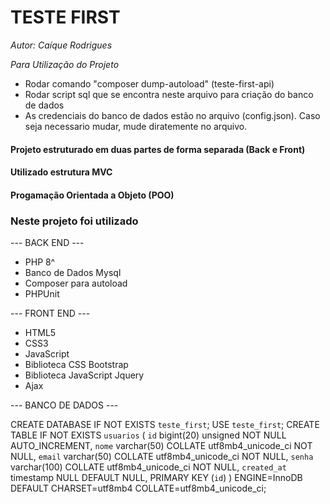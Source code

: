 # TESTE FIRST

*Autor: Caíque Rodrigues*

*Para Utilização do Projeto*
- Rodar comando "composer dump-autoload" (teste-first-api)
- Rodar script sql que se encontra neste arquivo para criação do banco de dados
- As credenciais do banco de dados estão no arquivo (config.json). Caso seja necessario mudar, mude diratemente no arquivo.


#### Projeto estruturado em duas partes de forma separada (Back e Front) 
#### Utilizado estrutura MVC
#### Progamação Orientada a Objeto (POO)


### Neste projeto foi utilizado
 
 --- BACK END ---
 * PHP 8^
 * Banco de Dados Mysql
 * Composer para autoload
 * PHPUnit


 --- FRONT END ---
 * HTML5
 * CSS3
 * JavaScript
 * Biblioteca CSS Bootstrap
 * Biblioteca JavaScript Jquery
 * Ajax
 

--- BANCO DE DADOS ---

CREATE DATABASE IF NOT EXISTS `teste_first`;
USE `teste_first`;
CREATE TABLE IF NOT EXISTS `usuarios` (
  `id` bigint(20) unsigned NOT NULL AUTO_INCREMENT,
  `nome` varchar(50) COLLATE utf8mb4_unicode_ci NOT NULL,
  `email` varchar(50) COLLATE utf8mb4_unicode_ci NOT NULL,
  `senha` varchar(100) COLLATE utf8mb4_unicode_ci NOT NULL,
  `created_at` timestamp NULL DEFAULT NULL,
  PRIMARY KEY (`id`)
) ENGINE=InnoDB DEFAULT CHARSET=utf8mb4 COLLATE=utf8mb4_unicode_ci;